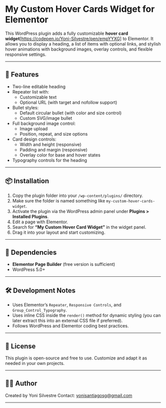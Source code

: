 # My Custom Hover Cards Widget for Elementor

This WordPress plugin adds a fully customizable **hover card widget**[https://codepen.io/Yoni-Silvestre/pen/empYYXG] to Elementor. It allows you to display a heading, a list of items with optional links, and stylish hover animations with background images, overlay controls, and flexible responsive settings.

---

## 🔧 Features

- Two-line editable heading
- Repeater list with:
  - Customizable text
  - Optional URL (with target and nofollow support)
- Bullet styles:
  - Default circular bullet (with color and size control)
  - Custom SVG/image bullet
- Full background image control:
  - Image upload
  - Position, repeat, and size options
- Card design controls:
  - Width and height (responsive)
  - Padding and margin (responsive)
  - Overlay color for base and hover states
- Typography controls for the heading

---

## 📦 Installation

1. Copy the plugin folder into your `/wp-content/plugins/` directory.
2. Make sure the folder is named something like `my-custom-hover-cards-widget`.
3. Activate the plugin via the WordPress admin panel under **Plugins > Installed Plugins**.
4. Edit a page with Elementor.
5. Search for **“My Custom Hover Card Widget”** in the widget panel.
6. Drag it into your layout and start customizing.

---

## 🧩 Dependencies

- **Elementor Page Builder** (free version is sufficient)
- WordPress 5.0+

---

## 🛠 Development Notes

- Uses Elementor’s `Repeater`, `Responsive Controls`, and `Group_Control_Typography`.
- Uses inline CSS inside the `render()` method for dynamic styling (you can later extract this into an external CSS file if preferred).
- Follows WordPress and Elementor coding best practices.

---

## 📝 License

This plugin is open-source and free to use. Customize and adapt it as needed in your own projects.

---

## 🙋‍♂️ Author

Created by Yoni Silvestre
Contact: yonisantiagosg@gmail.com

---

